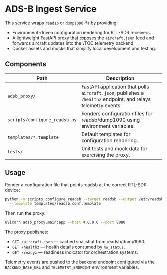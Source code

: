 # ADS-B Ingest Service

This service wraps [`readsb`](https://github.com/wiedehopf/readsb) or
`dump1090-fa` by providing:

* Environment-driven configuration rendering for RTL-SDR receivers.
* A lightweight FastAPI proxy that exposes the `aircraft.json` feed and
  forwards aircraft updates into the vTOC telemetry backend.
* Docker assets and mocks that simplify local development and testing.

## Components

| Path | Description |
| ---- | ----------- |
| `adsb_proxy/` | FastAPI application that polls `aircraft.json`, publishes a `/healthz` endpoint, and relays telemetry events. |
| `scripts/configure_readsb.py` | Renders configuration files for readsb/dump1090 using environment variables. |
| `templates/*.template` | Default templates for configuration rendering. |
| `tests/` | Unit tests and mock data for exercising the proxy. |

## Usage

Render a configuration file that points readsb at the correct RTL-SDR device:

```bash
python -m scripts.configure_readsb --target readsb --output /etc/readsb.conf \
  --template templates/readsb.conf.template
```

Then run the proxy:

```bash
uvicorn adsb_proxy.main:app --host 0.0.0.0 --port 8080
```

The proxy publishes:

* `GET /aircraft.json` — cached snapshot from readsb/dump1090.
* `GET /healthz` — health details consumed by `hw_status`.
* `GET /readyz` — readiness indicator for orchestration systems.

Telemetry events are pushed to the backend endpoint configured via the
`BACKEND_BASE_URL` and `TELEMETRY_ENDPOINT` environment variables.
